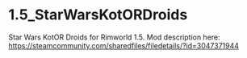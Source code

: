 # 1.5_StarWarsKotORDroids
Star Wars KotOR Droids for Rimworld 1.5. Mod description here: https://steamcommunity.com/sharedfiles/filedetails/?id=3047371944
